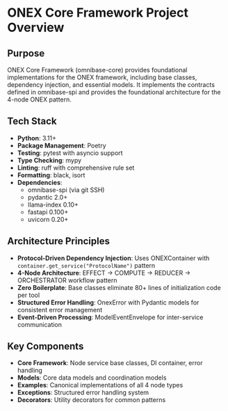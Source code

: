 # ONEX Core Framework Project Overview

## Purpose
ONEX Core Framework (omnibase-core) provides foundational implementations for the ONEX framework, including base classes, dependency injection, and essential models. It implements the contracts defined in omnibase-spi and provides the foundational architecture for the 4-node ONEX pattern.

## Tech Stack
- **Python**: 3.11+
- **Package Management**: Poetry
- **Testing**: pytest with asyncio support
- **Type Checking**: mypy
- **Linting**: ruff with comprehensive rule set
- **Formatting**: black, isort
- **Dependencies**:
  - omnibase-spi (via git SSH)
  - pydantic 2.0+
  - llama-index 0.10+
  - fastapi 0.100+
  - uvicorn 0.20+

## Architecture Principles
- **Protocol-Driven Dependency Injection**: Uses ONEXContainer with `container.get_service("ProtocolName")` pattern
- **4-Node Architecture**: EFFECT → COMPUTE → REDUCER → ORCHESTRATOR workflow pattern
- **Zero Boilerplate**: Base classes eliminate 80+ lines of initialization code per tool
- **Structured Error Handling**: OnexError with Pydantic models for consistent error management
- **Event-Driven Processing**: ModelEventEnvelope for inter-service communication

## Key Components
- **Core Framework**: Node service base classes, DI container, error handling
- **Models**: Core data models and coordination models
- **Examples**: Canonical implementations of all 4 node types
- **Exceptions**: Structured error handling system
- **Decorators**: Utility decorators for common patterns

